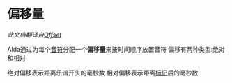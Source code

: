 # 偏移量

*此文档翻译自[Offset](../offset.md)*

Alda通过为每个[音符](notes_zh_cn.md)分配一个**偏移量**来按时间顺序放置音符 偏移有两种类型:绝对和相对

绝对偏移表示距离乐谱开头的毫秒数 相对偏移表示距离[标记](markers_zh_cn.md)后的毫秒数
